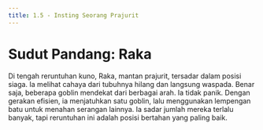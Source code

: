 ```yaml
---
title: 1.5 - Insting Seorang Prajurit
---
```

# Sudut Pandang: Raka

Di tengah reruntuhan kuno, Raka, mantan prajurit, tersadar dalam posisi siaga. Ia melihat cahaya dari tubuhnya hilang dan langsung waspada. Benar saja, beberapa goblin mendekat dari berbagai arah. Ia tidak panik. Dengan gerakan efisien, ia menjatuhkan satu goblin, lalu menggunakan lempengan batu untuk menahan serangan lainnya. Ia sadar jumlah mereka terlalu banyak, tapi reruntuhan ini adalah posisi bertahan yang paling baik.
